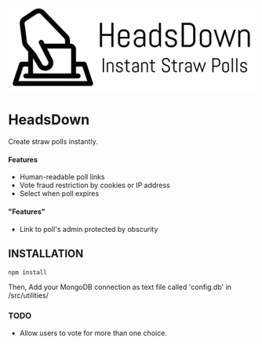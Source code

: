 ![](src/public/images/logo_black.png)
# HeadsDown
Create straw polls instantly.
#### Features
- Human-readable poll links
- Vote fraud restriction by cookies or IP address
- Select when poll expires

#### "Features"
- Link to poll's admin protected by obscurity

## INSTALLATION
``` 
npm install
```
Then,	Add your MongoDB connection as text file called 'config.db' in /src/utilities/

### TODO
- Allow users to vote for more than one choice.
